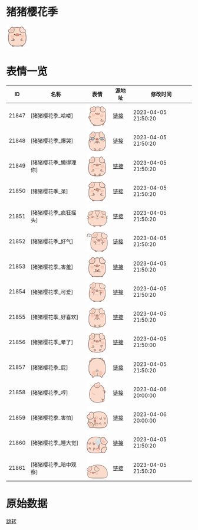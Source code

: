 # 猪猪樱花季

<img src="./cover.png" height="60" alt="cover" />

# 表情一览

|ID|名称|表情|源地址|修改时间|
|----|----|----|----|----|
|21847|[猪猪樱花季_哈喽]|<img src="./pic/021847_%5B猪猪樱花季_哈喽%5D.png" height="60" alt="哈喽"/>|[链接](https://i0.hdslb.com/bfs/garb/d0c9f42870cb17fcb884f69806bb58ea7e386ca8.png)|2023-04-05 21:50:20|
|21848|[猪猪樱花季_爆哭]|<img src="./pic/021848_%5B猪猪樱花季_爆哭%5D.png" height="60" alt="爆哭"/>|[链接](https://i0.hdslb.com/bfs/garb/2c38cda6e6965343cf0754e024eb7acc56710afd.png)|2023-04-05 21:50:20|
|21849|[猪猪樱花季_懒得理你]|<img src="./pic/021849_%5B猪猪樱花季_懒得理你%5D.png" height="60" alt="懒得理你"/>|[链接](https://i0.hdslb.com/bfs/garb/66757d94021c2f7465df61d063b1eb9620d12b05.png)|2023-04-05 21:50:20|
|21850|[猪猪樱花季_呆]|<img src="./pic/021850_%5B猪猪樱花季_呆%5D.png" height="60" alt="呆"/>|[链接](https://i0.hdslb.com/bfs/garb/3962d21692e5a3da1dd6f2346416087e6135c208.png)|2023-04-05 21:50:20|
|21851|[猪猪樱花季_疯狂摇头]|<img src="./pic/021851_%5B猪猪樱花季_疯狂摇头%5D.png" height="60" alt="疯狂摇头"/>|[链接](https://i0.hdslb.com/bfs/garb/ae23d202f3136fc2c21f6258bb4a69675d8339af.png)|2023-04-05 21:50:20|
|21852|[猪猪樱花季_好气]|<img src="./pic/021852_%5B猪猪樱花季_好气%5D.png" height="60" alt="好气"/>|[链接](https://i0.hdslb.com/bfs/garb/ab5716ede53e233d1576c1c0900f5d9083de70be.png)|2023-04-05 21:50:20|
|21853|[猪猪樱花季_害羞]|<img src="./pic/021853_%5B猪猪樱花季_害羞%5D.png" height="60" alt="害羞"/>|[链接](https://i0.hdslb.com/bfs/garb/ffd591d4fa9d2a292a0d4b0cace00cccf6ef8b5b.png)|2023-04-05 21:50:20|
|21854|[猪猪樱花季_可爱]|<img src="./pic/021854_%5B猪猪樱花季_可爱%5D.png" height="60" alt="可爱"/>|[链接](https://i0.hdslb.com/bfs/garb/8805cad9604bafcbf35a19e4cc0a5b1b64af500d.png)|2023-04-05 21:50:20|
|21855|[猪猪樱花季_好喜欢]|<img src="./pic/021855_%5B猪猪樱花季_好喜欢%5D.png" height="60" alt="好喜欢"/>|[链接](https://i0.hdslb.com/bfs/garb/27d5cca9a966a1be4aa351987c5f25e92c4f2dda.png)|2023-04-05 21:50:20|
|21856|[猪猪樱花季_晕了]|<img src="./pic/021856_%5B猪猪樱花季_晕了%5D.png" height="60" alt="晕了"/>|[链接](https://i0.hdslb.com/bfs/garb/0d9f9d109eefcced369f9ad3787bbd5878a8c74b.png)|2023-04-05 21:50:00|
|21857|[猪猪樱花季_屁]|<img src="./pic/021857_%5B猪猪樱花季_屁%5D.png" height="60" alt="屁"/>|[链接](https://i0.hdslb.com/bfs/garb/3cf23f39fc2268afeb90a228d7cdd08a6b8e8fc1.png)|2023-04-05 21:50:20|
|21858|[猪猪樱花季_哼]|<img src="./pic/021858_%5B猪猪樱花季_哼%5D.png" height="60" alt="哼"/>|[链接](https://i0.hdslb.com/bfs/garb/a26835168a74cb936fc10a9cadf0ae66d0be5f36.png)|2023-04-06 20:00:00|
|21859|[猪猪樱花季_害怕]|<img src="./pic/021859_%5B猪猪樱花季_害怕%5D.png" height="60" alt="害怕"/>|[链接](https://i0.hdslb.com/bfs/garb/51f03e886529fa020034f9be1cdf01158aba9aa0.png)|2023-04-06 20:00:00|
|21860|[猪猪樱花季_睡大觉]|<img src="./pic/021860_%5B猪猪樱花季_睡大觉%5D.png" height="60" alt="睡大觉"/>|[链接](https://i0.hdslb.com/bfs/garb/64a239dc7926c4658adbcb6aa75c61d94262667e.png)|2023-04-05 21:50:20|
|21861|[猪猪樱花季_暗中观察]|<img src="./pic/021861_%5B猪猪樱花季_暗中观察%5D.png" height="60" alt="暗中观察"/>|[链接](https://i0.hdslb.com/bfs/garb/5303b0f4920d0f2df56134895a6027b32d44cf83.png)|2023-04-05 21:50:20|

# 原始数据

[跳转](./raw.json)

